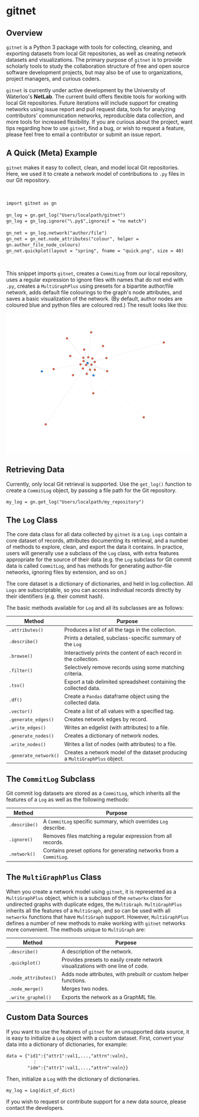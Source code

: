 # gitnet

## Overview

`gitnet` is a Python 3 package with tools for collecting, cleaning, and exporting datasets from local Git repositories, as well as creating network datasets and visualizations. The primary purpose of `gitnet` is to provide scholarly tools to study the collaboration structure of free and open source software development projects, but may also be of use to organizations, project managers, and curious coders.

`gitnet` is currently under active development by the University of Waterloo's **NetLab**. The current build offers flexible tools for working with local Git repositories. Future iterations will include support for creating networks using issue report and pull request data, tools for analyzing contributors' communication networks, reproducible data collection, and more tools for increased flexibility. If you are curious about the project, want tips regarding how to use `gitnet`, find a bug, or wish to request a feature, please feel free to email a contributor or submit an issue report.

## A Quick (Meta) Example

`gitnet` makes it easy to collect, clean, and model local Git repositories. Here, we used it to create a network model of contributions to `.py` files in our Git repository.

<br />

```{python}
import gitnet as gn

gn_log = gn.get_log("Users/localpath/gitnet")
gn_log = gn_log.ignore("\.py$",ignoreif = "no match")

gn_net = gn_log.network("author/file")
gn_net = gn_net.node_attributes("colour", helper = gn.author_file_node_colours)
gn_net.quickplot(layout = "spring", fname = "quick.png", size = 40)
```

<br />

This snippet imports `gitnet`, creates a `CommitLog` from our local repository, uses a regular expression to ignore files with names that do not end with `.py`, creates a `MultiGraphPlus` using presets for a bipartite author/file network, adds default file colourings to the graph's node attributes, and saves a basic visualization of the network. (By default, author nodes are coloured blue and python files are coloured red.) The result looks like this:

![](resources/gitnet_network.png)

## Retrieving Data

Currently, only local Git retrieval is supported. Use the `get_log()` function to create a `CommitLog` object, by passing a file path for the Git repository.

```{python}
my_log = gn.get_log("Users/localpath/my_repository")
```

## The `Log` Class

The core data class for all data collected by `gitnet` is a `Log`. `Logs` contain a core dataset of records, attributes documenting its retrieval, and a number of methods to explore, clean, and export the data it contains. In practice, users will generally use a subclass of the `Log` class, with extra features appropriate for the source of their data (e.g. the `Log` subclass for Git commit data is called `CommitLog`, and has methods for generating author-file networks, ignoring files by extension, and so on.)

The core dataset is a dictionary of dictionaries, and held in log.collection. All `Logs` are subscriptable, so you can access individual records directly by their identifiers (e.g. their commit hash).

The basic methods available for `Log` and all its subclasses are as follows:

| Method                | Purpose                                                                           |
|-----------------------|-----------------------------------------------------------------------------------|
| `.attributes()`       | Produces a list of all the tags in the collection.                                |
| `.describe()`         | Prints a detailed, subclass-specific summary of the `Log`                         |
| `.browse()`           | Interactively prints the content of each record in the collection.                |
| `.filter()`           | Selectively remove records using some matching criteria.                          |
| `.tsv()`              | Export a tab delimited spreadsheet containing the collected data.                 |
| `.df()`               | Create a `Pandas` dataframe object using the collected data.                      |
| `.vector()`           | Create a list of all values with a specified tag.                                 |
| `.generate_edges()`   | Creates network edges by record.                                                  |
| `.write_edges()`      | Writes an edgelist (with attributes) to a file.                                   |
| `.generate_nodes()`   | Creates a dictionary of network nodes.                                            |
| `.write_nodes()`      | Writes a list of nodes (with attributes) to a file.                               |
| `.generate_network()` | Creates a network model of the dataset producing a `MultiGraphPlus` object.       |

## The `CommitLog` Subclass

Git commit log datasets are stored as a `CommitLog`, which inherits all the features of a `Log` as well as the following methods:

| Method                | Purpose                                                                |
|-----------------------|------------------------------------------------------------------------|
| `.describe()`         | A `CommitLog` specific summary, which overrides `Log` describe.        |
| `.ignore()`           | Removes files matching a regular expression from all records.          |
| `.network()`          | Contains preset options for generating networks from a `CommitLog`.    |

## The `MultiGraphPlus` Class

When you create a network model using `gitnet`, it is represented as a `MultiGraphPlus` object, which is a subclass of the `networkx` class for undirected graphs with duplicate edges, the `MultiGraph`. `MultiGraphPlus` inherits all the features of a `MultiGraph`, and so can be used with all `networkx` functions that have `MultiGraph` support. However, `MultiGraphPlus` defines a number of new methods to make working with `gitnet` networks more convenient. The methods unique to `MultiGraph` are:

| Method                | Purpose                                                                        |
|-----------------------|--------------------------------------------------------------------------------|
| `.describe()`         | A description of the network.                                                  |
| `.quickplot()`        | Provides presets to easily create network visualizations with one line of code.|
| `.node_attributes()`  | Adds node attributes, with prebuilt or custom helper functions.                |
| `.node_merge()`       | Merges two nodes.                                                              |
| `.write_graphml()`    | Exports the network as a GraphML file.                                         |

## Custom Data Sources

If you want to use the features of `gitnet` for an unsupported data source, it is easy to initialize a `Log` object with a custom dataset. First, convert your data into a dictionary of dictionaries, for example:

```{python}
data = {"id1":{"attr1":val1,...,"attrn":valn},
          ⋮
        "idm":{"attr1":val1,...,"attrn":valn}}
```

Then, initialize a `Log` with the dictionary of dictionaries.

```{python}
my_log = Log(dict_of_dict)
```

If you wish to request or contribute support for a new data source, please contact the developers.
